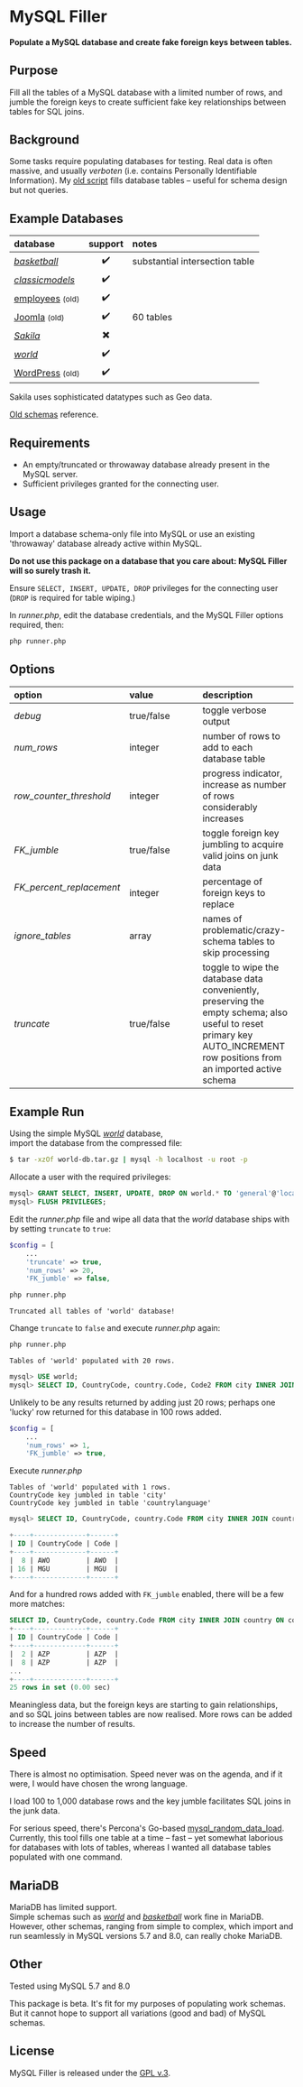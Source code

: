 
# MySQL Filler

#### Populate a MySQL database and create fake foreign keys between tables.


## Purpose

Fill all the tables of a MySQL database with a limited number of rows, and jumble the foreign keys to create sufficient fake key relationships between tables for SQL joins.


## Background

Some tasks require populating databases for testing. Real data is often massive, and usually *verboten* (i.e. contains Personally Identifiable Information). My [old script](https://github.com/Tinram/Database-Filler) fills database tables &ndash; useful for schema design but not queries.


## Example Databases

database | support | notes |
:- | :-: | :- |
[*basketball*](https://github.com/Tinram/Database-Filler/blob/master/basketball.sql) | :heavy_check_mark: | substantial intersection table |
[*classicmodels*](https://www.mysqltutorial.org/wp-content/uploads/2018/03/mysqlsampledatabase.zip) | :heavy_check_mark: | |
[employees](https://github.com/ronaldbradford/schema/blob/master/employees.sql) <small>(old)</small> | :heavy_check_mark: | |
[Joomla](https://github.com/ronaldbradford/schema/blob/master/joomla.sql) <small>(old)</small> | :heavy_check_mark: | 60 tables |
[*Sakila*](https://dev.mysql.com/doc/index-other.html) | :heavy_multiplication_x: | |
[*world*](https://dev.mysql.com/doc/index-other.html) | :heavy_check_mark: | |
[WordPress](https://github.com/ronaldbradford/schema/blob/master/wordpress.sql) <small>(old)</small> | :heavy_check_mark: | |

Sakila uses sophisticated datatypes such as Geo data.

[Old schemas](https://github.com/ronaldbradford/schema) reference.


## Requirements

+ An empty/truncated or throwaway database already present in the MySQL server.
+ Sufficient privileges granted for the connecting user.


## Usage

Import a database schema-only file into MySQL or use an existing 'throwaway' database already active within MySQL.

**Do not use this package on a database that you care about: MySQL Filler will so surely trash it.**

Ensure `SELECT, INSERT, UPDATE, DROP` privileges for the connecting user (`DROP` is required for table wiping.)

In *runner.php*, edit the database credentials, and the MySQL Filler options required, then:

```bash
php runner.php
```


## Options

option | value | &nbsp;&nbsp;&nbsp;&nbsp;&nbsp;&nbsp; | description
:- | :- | :-: | :-
*debug* | true/false | &nbsp; | toggle verbose output
*num_rows* | integer | | number of rows to add to each database table
*row_counter_threshold* | integer | | progress indicator, increase as number of rows considerably increases
*FK_jumble* | true/false | | toggle foreign key jumbling to acquire valid joins on junk data
*FK_percent_replacement* &nbsp;&nbsp;&nbsp;&nbsp;&nbsp; | integer | | percentage of foreign keys to replace
*ignore_tables* | array | | names of problematic/crazy-schema tables to skip processing
*truncate* | true/false | | toggle to wipe the database data conveniently, preserving the empty schema; also useful to reset primary key AUTO_INCREMENT row positions from an imported active schema


## Example Run

Using the simple MySQL [*world*](https://dev.mysql.com/doc/index-other.html) database,  
import the database from the compressed file:

```bash
$ tar -xzOf world-db.tar.gz | mysql -h localhost -u root -p
```

Allocate a user with the required privileges:

```sql
mysql> GRANT SELECT, INSERT, UPDATE, DROP ON world.* TO 'general'@'localhost' IDENTIFIED BY 'P@55w0rd';
mysql> FLUSH PRIVILEGES;
```

Edit the *runner.php* file and wipe all data that the *world* database ships with by setting `truncate` to `true`:

```php
$config = [
    ...
    'truncate' => true,
    'num_rows' => 20,
    'FK_jumble' => false,
```

```bash
php runner.php
```

    Truncated all tables of 'world' database!

Change `truncate` to `false` and execute *runner.php* again:

```bash
php runner.php
```

    Tables of 'world' populated with 20 rows.


```sql
mysql> USE world;
mysql> SELECT ID, CountryCode, country.Code, Code2 FROM city INNER JOIN country ON country.Code = city.CountryCode;
```

Unlikely to be any results returned by adding just 20 rows; perhaps one 'lucky' row returned for this database in 100 rows added.

```php
$config = [
    ...
    'num_rows' => 1,
    'FK_jumble' => true,
```

Execute *runner.php*

    Tables of 'world' populated with 1 rows.
    CountryCode key jumbled in table 'city'
    CountryCode key jumbled in table 'countrylanguage'


```sql
mysql> SELECT ID, CountryCode, country.Code FROM city INNER JOIN country ON country.Code = city.CountryCode;

+----+-------------+------+
| ID | CountryCode | Code |
+----+-------------+------+
|  8 | AWO         | AWO  |
| 16 | MGU         | MGU  |
+----+-------------+------+
```

And for a hundred rows added with `FK_jumble` enabled, there will be a few more matches:

```sql
SELECT ID, CountryCode, country.Code FROM city INNER JOIN country ON country.Code = city.CountryCode WHERE CountryCode = 'AZP';
+----+-------------+------+
| ID | CountryCode | Code |
+----+-------------+------+
|  2 | AZP         | AZP  |
|  8 | AZP         | AZP  |
...
+----+-------------+------+
25 rows in set (0.00 sec)
```

Meaningless data, but the foreign keys are starting to gain relationships, and so SQL joins between tables are now realised. More rows can be added to increase the number of results.


## Speed

There is almost no optimisation. Speed never was on the agenda, and if it were, I would have chosen the wrong language.

I load 100 to 1,000 database rows and the key jumble facilitates SQL joins in the junk data.

For serious speed, there's Percona's Go-based [mysql_random_data_load](https://github.com/Percona-Lab/mysql_random_data_load). Currently, this tool fills one table at a time &ndash; fast &ndash; yet somewhat laborious for databases with lots of tables, whereas I wanted all database tables populated with one command.


## MariaDB

MariaDB has limited support.  
Simple schemas such as [*world*](https://dev.mysql.com/doc/index-other.html) and [*basketball*](https://github.com/Tinram/Database-Filler/blob/master/basketball.sql) work fine in MariaDB.  
However, other schemas, ranging from simple to complex, which import and run seamlessly in MySQL versions 5.7 and 8.0, can really choke MariaDB.


## Other

Tested using MySQL 5.7 and 8.0

This package is beta. It's fit for my purposes of populating work schemas. But it cannot hope to support all variations (good and bad) of MySQL schemas.


## License

MySQL Filler is released under the [GPL v.3](https://www.gnu.org/licenses/gpl-3.0.html).
